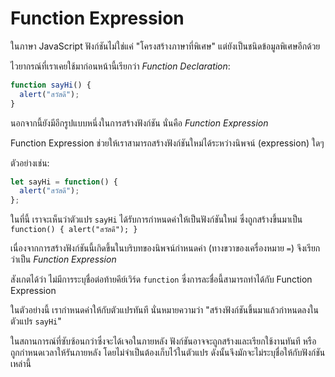 # Function Expression

ในภาษา JavaScript ฟังก์ชันไม่ใช่แค่ "โครงสร้างภาษาที่พิเศษ" แต่ยังเป็นชนิดข้อมูลพิเศษอีกด้วย

ไวยากรณ์ที่เราเคยใช้มาก่อนหน้านี้เรียกว่า _Function Declaration_:

```js
function sayHi() {
  alert("สวัสดี");
}
```

นอกจากนี้ยังมีอีกรูปแบบหนึ่งในการสร้างฟังก์ชัน นั่นคือ _Function Expression_

Function Expression ช่วยให้เราสามารถสร้างฟังก์ชันใหม่ได้ระหว่างนิพจน์ (expression) ใดๆ

ตัวอย่างเช่น:

```js
let sayHi = function() {
  alert("สวัสดี");
};
```

ในที่นี้ เราจะเห็นว่าตัวแปร `sayHi` ได้รับการกำหนดค่าให้เป็นฟังก์ชันใหม่ ซึ่งถูกสร้างขึ้นมาเป็น `function() { alert("สวัสดี"); }`

เนื่องจากการสร้างฟังก์ชันนี้เกิดขึ้นในบริบทของนิพจน์กำหนดค่า (ทางขวาของเครื่องหมาย `=`) จึงเรียกว่าเป็น _Function Expression_

สังเกตได้ว่า ไม่มีการระบุชื่อต่อท้ายคีย์เวิร์ด `function` ซึ่งการละชื่อนี้สามารถทำได้กับ Function Expression

ในตัวอย่างนี้ เรากำหนดค่าให้กับตัวแปรทันที นั่นหมายความว่า "สร้างฟังก์ชันขึ้นมาแล้วกำหนดลงในตัวแปร `sayHi`"

ในสถานการณ์ที่ซับซ้อนกว่าซึ่งจะได้เจอในภายหลัง ฟังก์ชันอาจจะถูกสร้างและเรียกใช้งานทันที หรือถูกกำหนดเวลาให้รันภายหลัง โดยไม่จำเป็นต้องเก็บไว้ในตัวแปร ดังนั้นจึงมักจะไม่ระบุชื่อให้กับฟังก์ชันเหล่านี้

